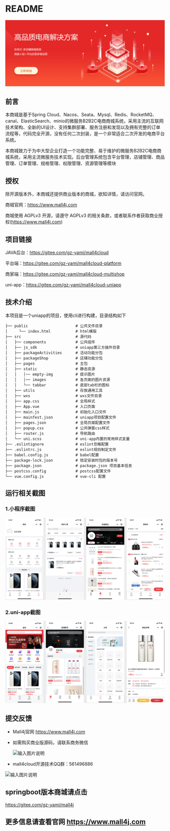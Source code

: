 # README

![image-20210705143529597](doc/img/readme/image-20210705143529597.png)

## 前言

本商城是基于Spring Cloud、Nacos、Seata、Mysql、Redis、RocketMQ、canal、ElasticSearch、minio的微服务B2B2C电商商城系统，采用主流的互联网技术架构、全新的UI设计、支持集群部署、服务注册和发现以及拥有完整的订单流程等，代码完全开源，没有任何二次封装，是一个非常适合二次开发的电商平台系统。

本商城致力于为中大型企业打造一个功能完整、易于维护的微服务B2B2C电商商城系统，采用主流微服务技术实现。后台管理系统包含平台管理，店铺管理、商品管理、订单管理、规格管理、权限管理、资源管理等模块



## 授权

除开源版本外，本商城还提供商业版本的商城，欲知详情，请访问官网。

商城官网：https://www.mall4j.com

商城使用 AGPLv3 开源，请遵守 AGPLv3 的相关条款，或者联系作者获取商业授权(https://www.mall4j.com)



## 项目链接

JAVA后台：https://gitee.com/gz-yami/mall4cloud

平台端：https://gitee.com/gz-yami/mall4cloud-platform

商家端：https://gitee.com/gz-yami/mall4cloud-multishop

uni-app：https://gitee.com/gz-yami/mall4cloud-uniapp



## 技术介绍



本项目是一个uniapp的项目，使用cli进行构建，目录结构如下



```
├── public                     # 公共文件目录
│     └── index.html           # html模版 
├── src                        # 源代码
│   ├── components             # 公共组件
│   ├── js_sdk                 # uniapp第三方插件目录
│   ├── packageActivities      # 活动功能分包
│   ├── packageShop            # 店铺功能分包
│   ├── pages                  # 主包
│   ├── static                 # 静态资源
│   │   │── empty-img          # 提示图片
│   │   │── images             # 各页面的图片资源
│   │   └── tabbar             # 底部tab栏的图标
│   ├── utils                  # 存放通用工具
│   ├── wxs                    # wxs文件目录  
│   ├── app.css                # 全局样式
│   ├── App.vue                # 入口页面
│   ├── main.js                # 初始化入口文件
│   ├── mainfest.json          # uniapp项目配置文件
│   ├── pages.json             # 全局页面配置文件
│   ├── popup.css              # 公共弹窗css样式
│   ├── router.js              # 导航路由
│   └── uni.scss               # uni-app内置的常用样式变量
├── .eslintignore              # eslint忽略配置
├── .eslintrc.js               # eslint规则制定文件
├── babel.config.js            # babel配置
├── package-lock.json          # 锁定安装时包的版本号
├── package.json               # package.json 项目基本信息
├── postcss.config             # postcss配置文件
└── vue.config.js              # vue-cli 配置
```


## 运行相关截图

### 1.小程序截图

![小程序](doc/img/readme/小程序.png)

### 2.uni-app截图

![uniapp](doc/img/readme/uniapp.png)

## 提交反馈
- Mall4j官网 https://www.mall4j.com
- 如需购买商业版源码，请联系商务微信

  ![输入图片说明](https://19838323.s21i.faiusr.com/4/4/ABUIABAEGAAgksmNlAYojomK2gIwrAI4rAI!160x160.png)


- mall4cloud开源技术QQ群：561496886

![输入图片说明](https://images.gitee.com/uploads/images/2021/1119/134157_dd977d46_5094767.png "微信图片_20211119134107.png")

## springboot版本商城请点击
https://gitee.com/gz-yami/mall4j


## 更多信息请查看官网 <https://www.mall4j.com>
